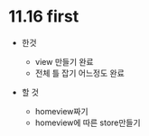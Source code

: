 # 11.16 first

- 한것
    - view 만들기 완료
    - 전체 틀 잡기 어느정도 완료

- 할 것
    - homeview짜기
    - homeview에 따른 store만들기
